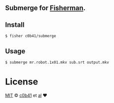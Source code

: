 ## Submerge for [Fisherman](http://github.com/fisherman/fisherman).

## Install


```fish
$ fisher c0b41/submerge
```


## Usage

```fish
$ submerge mr.robot.1x01.mkv sub.srt output.mkv
```

# License

[MIT](http://opensource.org/licenses/MIT) © [c0b41]( http://github.com/c0b41) et [al](https://github.com/ayhankuru/gitremote/graphs/contributors) :heart:

